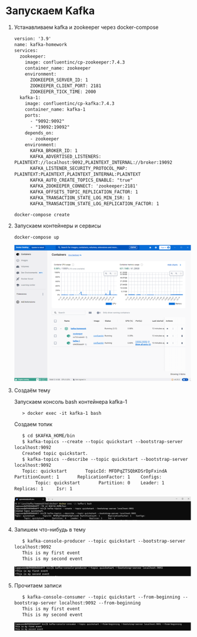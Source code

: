 # Запускаем Kafka
<ol>
<li> Устанавливаем kafka и zookeeper через docker-compose</li>

~~~
version: '3.9'
name: kafka-homework
services:
  zookeeper:
    image: confluentinc/cp-zookeeper:7.4.3
    container_name: zookeeper
    environment:
      ZOOKEEPER_SERVER_ID: 1
      ZOOKEEPER_CLIENT_PORT: 2181
      ZOOKEEPER_TICK_TIME: 2000
  kafka-1:
    image: confluentinc/cp-kafka:7.4.3
    container_name: kafka-1
    ports:
      - "9092:9092"
      - "19092:19092"
    depends_on:
      - zookeeper
    environment:
      KAFKA_BROKER_ID: 1
      KAFKA_ADVERTISED_LISTENERS: PLAINTEXT://localhost:9092,PLAINTEXT_INTERNAL://broker:19092
      KAFKA_LISTENER_SECURITY_PROTOCOL_MAP: PLAINTEXT:PLAINTEXT,PLAINTEXT_INTERNAL:PLAINTEXT
      KAFKA_AUTO_CREATE_TOPICS_ENABLE: "true"
      KAFKA_ZOOKEEPER_CONNECT: 'zookeeper:2181'
      KAFKA_OFFSETS_TOPIC_REPLICATION_FACTOR: 1
      KAFKA_TRANSACTION_STATE_LOG_MIN_ISR: 1
      KAFKA_TRANSACTION_STATE_LOG_REPLICATION_FACTOR: 1
~~~

~~~
docker-compose create
~~~
<li> Запускаем контейнеры и сервисы</li>

~~~
docker-compose up
~~~

![docker](./imgs/docker.png)
    

<li> Создаём тему</li>

Запускаем консоль bash контейнера kafka-1

~~~
   > docker exec -it kafka-1 bash
~~~

Создаем топик
~~~
   $ cd $KAFKA_HOME/bin
   $ kafka-topics --create --topic quickstart --bootstrap-server localhost:9092
   Created topic quickstart.
   $ kafka-topics --describe --topic quickstart --bootstrap-server localhost:9092
   Topic: quickstart       TopicId: MFDPqZTSQbKDSrDpFxindA PartitionCount: 1       ReplicationFactor: 1    Configs:
        Topic: quickstart       Partition: 0    Leader: 1       Replicas: 1     Isr: 1   
~~~
![docker](./imgs/docker_create.png)

<li> Запишем что-нибудь в тему</li>

~~~   
   $ kafka-console-producer --topic quickstart --bootstrap-server localhost:9092
   This is my first event
   This is my second event
~~~

![docker](./imgs/docker_send.png)


<li> Прочитаем записи</li>

~~~
   $ kafka-console-consumer --topic quickstart --from-beginning --bootstrap-server localhost:9092 --from-beginning
   This is my first event
   This is my second event
~~~
![docker](./imgs/docker_recive.png)

</ol>
